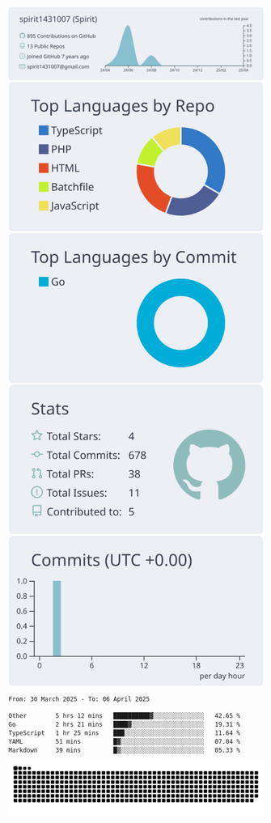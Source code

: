 [![](https://raw.githubusercontent.com/spirit1431007/spirit1431007/master/profile-summary-card-output/nord_bright/0-profile-details.svg)](https://git.io/spiritx)
[![](https://raw.githubusercontent.com/spirit1431007/spirit1431007/master/profile-summary-card-output/nord_bright/1-repos-per-language.svg)](https://git.io/spiritx) [![](https://raw.githubusercontent.com/spirit1431007/spirit1431007/master/profile-summary-card-output/nord_bright/2-most-commit-language.svg)](https://git.io/spiritx)
[![](https://raw.githubusercontent.com/spirit1431007/spirit1431007/master/profile-summary-card-output/nord_bright/3-stats.svg)](https://git.io/spiritx) [![](https://raw.githubusercontent.com/spirit1431007/spirit1431007/master/profile-summary-card-output/nord_bright/4-productive-time.svg)](https://git.io/spiritx)

<!--START_SECTION:waka-->

```txt
From: 30 March 2025 - To: 06 April 2025

Other        5 hrs 12 mins   ██████████▓░░░░░░░░░░░░░░   42.65 %
Go           2 hrs 21 mins   ████▓░░░░░░░░░░░░░░░░░░░░   19.31 %
TypeScript   1 hr 25 mins    ███░░░░░░░░░░░░░░░░░░░░░░   11.64 %
YAML         51 mins         █▓░░░░░░░░░░░░░░░░░░░░░░░   07.04 %
Markdown     39 mins         █▒░░░░░░░░░░░░░░░░░░░░░░░   05.33 %
```

<!--END_SECTION:waka-->

![contribution](https://github.com/spirit1431007/spirit1431007/blob/output/github-contribution-grid-snake.svg)
